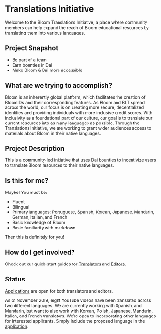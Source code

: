 # Translations Initiative

Welcome to the Bloom Translations Initiative, a place where community members can help expand the reach of Bloom educational resources by translating them into various languages.

## Project Snapshot

- Be part of a team
- Earn bounties in Dai
- Make Bloom & Dai more accessible

## What are we trying to accomplish?

Bloom is an inherently global platform, which facilitates the creation of BloomIDs and their corresponding features. As Bloom and BLT spread across the world, our focus is on creating more secure, decentralized identities and providing individuals with more inclusive credit scores. With inclusivity as a foundational part of our culture, our goal is to translate our current resources into as many languages as possible. Through the Translations Initiative, we are working to grant wider audiences access to materials about Bloom in their native languages.

## Project Description

This is a community-led initiative that uses Dai bounties to incentivize users to translate Bloom resources to their native languages.

## Is this for me?

Maybe! You must be:

- Fluent
- Bilingual
- Primary languages: Portuguese, Spanish, Korean, Japanese, Mandarin, German, Italian, and French
- Basic knowledge of Bloom
- Basic familiarity with markdown

Then this is definitely for you!

## How do I get involved?

Check out our quick-start guides for [Translators](./translators-quick-start-guide.md) and [Editors](./editor-quick-start-guide.md).

## Status

[Applications](https://forms.gle/H2RSbU2WJza28ouv8) are open for both translators and editors.

As of November 2019, eight YouTube videos have been translated across two different languages. We are currently working with Spanish, and Mandarin, but want to also work with Korean, Polish, Japanese, Mandarin, Italian, and French translators. We’re open to incorporating other languages for interested applicants. Simply include the proposed language in the [application](https://forms.gle/H2RSbU2WJza28ouv8).
